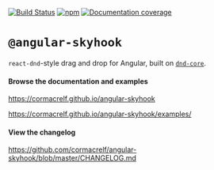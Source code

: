 [![Build Status](https://travis-ci.org/cormacrelf/angular-skyhook.svg?branch=master)](https://travis-ci.org/cormacrelf/angular-skyhook) 
[![npm](https://img.shields.io/npm/v/@angular-skyhook/core.svg)](https://www.npmjs.com/package/@angular-skyhook/core)
[![Documentation coverage](https://cormacrelf.github.io/angular-skyhook/images/coverage-badge.svg)](https://cormacrelf.github.io/angular-skyhook/coverage.html)

# `@angular-skyhook`

`react-dnd`-style drag and drop for Angular, built on
[`dnd-core`](https://github.com/react-dnd/react-dnd).

#### Browse the documentation and examples

https://cormacrelf.github.io/angular-skyhook

https://cormacrelf.github.io/angular-skyhook/examples/

#### View the changelog

https://github.com/cormacrelf/angular-skyhook/blob/master/CHANGELOG.md

